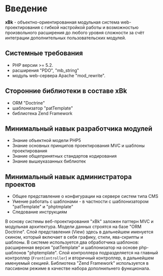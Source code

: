 # Введение #

**xBk** - объектно-ориентированная модульная система web-проектирования с гибкой настройкой работы и возможностью произвольного расширения до любого уровня сложности за счёт интеграции дополнительных пользовательских модулей.

## Системные требования ##
  * PHP версии >= 5.2.
  * расширения "PDO", "mb\_string"
  * модуль web-сервера Apache "mod\_rewrite".

## Сторонние библиотеки в составе xBk ##
  * ORM "Doctrine"
  * шаблонизатор "patTemplate"
  * библиотека Zend Framework

## Минимальный навык разработчика модулей ##
  * Знание объектной модели PHP5
  * Знание основных принципов проектирования MVC и шаблоны проектирования
  * Знание общепринятных стандартов кодирования
  * Знание вышеуказанных библиотек

## Минимальный навык администратора проектов ##
  * Общее представление о конфигурации на сервере систем типа CMS
  * Умение работать с шаблонами - в частности с шаблонизатором "patTemplate" и "phptmplate"
  * Cледование инструкциям

В основу системы веб-проектирования "xBk" заложен паттерн MVC и модульная архитектура. Модели данных строятся на базе "ORM Doctrine". Слой представления (View) здесь в дальнейшем именуется скином, который включает в себя графику, стили, ява-скрипты и шаблоны. В системе используется два обработчика шаблонов: расширенная версия "patTemplate" и шаблонизатор на основе php-шаблонов "phptemplate". Слой контроллера подразделяется на главный контроллер (`FrontController`) и вторичный контроллер, в дальнейшем именуемый секцией.
Библиотека "Zend Framework" используется в пассивном режиме в качестве набора дополнильнего функционала.